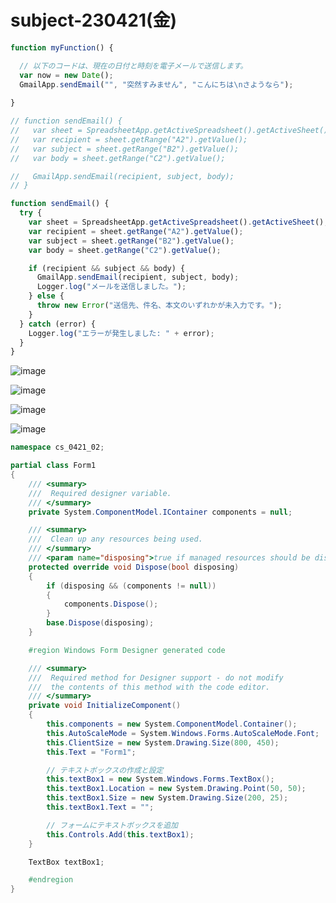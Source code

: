 # subject-230421(金)

```javascript
function myFunction() {

  // 以下のコードは、現在の日付と時刻を電子メールで送信します。
  var now = new Date();
  GmailApp.sendEmail("", "突然すみません", "こんにちは\nさようなら");  
  
}

// function sendEmail() {
//   var sheet = SpreadsheetApp.getActiveSpreadsheet().getActiveSheet();
//   var recipient = sheet.getRange("A2").getValue();
//   var subject = sheet.getRange("B2").getValue();
//   var body = sheet.getRange("C2").getValue();

//   GmailApp.sendEmail(recipient, subject, body);
// }

function sendEmail() {
  try {
    var sheet = SpreadsheetApp.getActiveSpreadsheet().getActiveSheet();
    var recipient = sheet.getRange("A2").getValue();
    var subject = sheet.getRange("B2").getValue();
    var body = sheet.getRange("C2").getValue();

    if (recipient && subject && body) {
      GmailApp.sendEmail(recipient, subject, body);
      Logger.log("メールを送信しました。");
    } else {
      throw new Error("送信先、件名、本文のいずれかが未入力です。");
    }
  } catch (error) {
    Logger.log("エラーが発生しました: " + error);
  }
}
```

![image](https://user-images.githubusercontent.com/1501327/233643255-46729d33-5a42-4aac-8a8a-9b474f92bd8c.png)

![image](https://user-images.githubusercontent.com/1501327/233650146-32d206c5-9427-4d05-aec0-eedddf44bb43.png)

![image](https://user-images.githubusercontent.com/1501327/233650530-092a4352-ab0d-4e98-afb6-52248bb3a2e1.png)

![image](https://user-images.githubusercontent.com/1501327/233651314-bc52de0f-6535-4287-b9b0-c4caa6c629c6.png)

```cs
namespace cs_0421_02;

partial class Form1
{
    /// <summary>
    ///  Required designer variable.
    /// </summary>
    private System.ComponentModel.IContainer components = null;

    /// <summary>
    ///  Clean up any resources being used.
    /// </summary>
    /// <param name="disposing">true if managed resources should be disposed; otherwise, false.</param>
    protected override void Dispose(bool disposing)
    {
        if (disposing && (components != null))
        {
            components.Dispose();
        }
        base.Dispose(disposing);
    }

    #region Windows Form Designer generated code

    /// <summary>
    ///  Required method for Designer support - do not modify
    ///  the contents of this method with the code editor.
    /// </summary>
    private void InitializeComponent()
    {
        this.components = new System.ComponentModel.Container();
        this.AutoScaleMode = System.Windows.Forms.AutoScaleMode.Font;
        this.ClientSize = new System.Drawing.Size(800, 450);
        this.Text = "Form1";

        // テキストボックスの作成と設定
        this.textBox1 = new System.Windows.Forms.TextBox();
        this.textBox1.Location = new System.Drawing.Point(50, 50);
        this.textBox1.Size = new System.Drawing.Size(200, 25);
        this.textBox1.Text = "";

        // フォームにテキストボックスを追加
        this.Controls.Add(this.textBox1);
    }

    TextBox textBox1;

    #endregion
}
```
